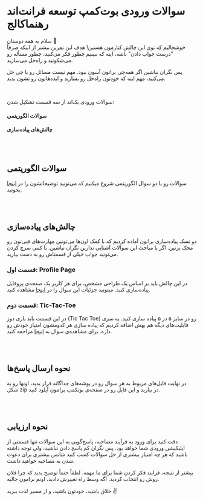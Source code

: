 # سوالات ورودی بوت‌کمپ توسعه فرانت‌اند رهنماکالج

سلام به همه دوستان 🌟  
خوشحالیم که توی این چالش کنارمون هستین! هدف این تمرین بیشتر از اینکه صرفاً "درست جواب دادن" باشه، اینه که ببینیم چطور فکر می‌کنید، چطور مسأله رو می‌شکونید و راه‌حل می‌سازید.

پس نگران نباشین اگر همه‌چی براتون آسون نبود. مهم نیست مسائل رو با چی حل می‌کنید، مهم اینه که خودتون راه‌حل رو بسازید و ایده‌هاتون رو نشون بدید.

</br>

سوالات ورودی بک‌اند از سه قسمت تشکیل شدن:

#### سوالات الگوریتمی

#### چالش‌های پیاده‌سازی

</br></br>

## سوالات الگوریتمی

سوالات رو با دو سوال الگوریتمی شروع میکنیم که می‌تونید توضیحاتشون را در [اینجا](https://github.com/RahnemaCollegee/Algorithm-Challenge-1404) بخونید.

</br></br>

## چالش‌های پیاده‌سازی

دو تسک پیاده‌سازی براتون آماده کردیم که با کمک اون‌ها می‌تونین مهارت‌های فنی‌تون رو محک بزنین. اگر با مباحث این سوالات آشنایی ندارین نگران نباشین. با کمی سرچ کردن می‌تونید جواب خیلی از قسمتاش رو به دست بیارید.

### قسمت اول: Profile Page

در این چالش باید بر اساس یک طراحی مشخص، برای هر کاربر یک صفحه‌ی پروفایل پیاده‌سازی کنید. میتونید جزئیات این سوال را در [اینجا](./profile-page/) مشاهده کنید.

### قسمت دوم: Tic-Tac-Toe

در این قسمت باید بازی دوز (Tic Tac Toe) رو در سایز ۵ در ۵ پیاده سازی کنید. یه سری قابلیت‌های دیگه هم بهش اضافه کردیم که پیاده سازی هر کدومشون امتیاز خودش رو داره. برای مشاهده‌ی سوال به [اینجا](./tic-tac-toe/) مراجعه کنید.

</br></br>

## نحوه ارسال پاسخ‌ها

در نهایت فایل‌های مربوط به هر سوال رو در پوشه‌های جداگانه قرار بدید، اونها رو به شکل zip در بیارید و این فایل رو در صفحه‌ی بوتکمپ برامون آپلود کنید.

</br></br>

## نحوه ارزیابی

دقت کنید برای ورود به فرآیند مصاحبه، پاسخ‌گویی به این سوالات تنها قسمتی از اپلیکیشن ورودی شما خواهد بود. پس نگران کم پاسخ دادن نباشید، ولی توجه داشته باشید که هر چه امتیاز بیشتری از حل سوالات کسب کنید شانس بیشتری برای دعوت شدن به مصاحبه خواهید داشت.

بیشتر از نتیجه، فرایند فکر کردن شما برای ما مهمه. لطفاً حتماً توضیح بدید که چرا فلان روش رو انتخاب کردید. اگه وسط راه تغییرش دادید، اونم برامون جالبه.

خلاق باشید، خودتون باشید، و از مسیر لذت ببرید ✌️
